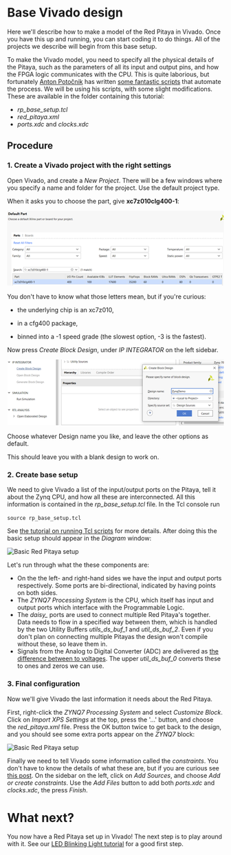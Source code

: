 # Base Vivado design

Here we'll describe how to make a model of the Red Pitaya in Vivado. Once you have this up and running, you can start coding it to do things. All of the projects we describe will begin from this base setup.

To make the Vivado model, you need to specify all the physical details of the Pitaya, such as the parameters of all its input and output pins, and how the FPGA logic communicates with the CPU. This is quite laborious, but fortunately [Anton Potočnik](http://antonpotocnik.com/) has written [some fantastic scripts](https://github.com/apotocnik/redpitaya_guide) that automate the process. We will be using his scripts, with some slight modifications. These are available in the folder containing this tutorial:

* *rp_base_setup.tcl*
* *red_pitaya.xml*
* *ports.xdc* and *clocks.xdc*



## Procedure

### 1. Create a Vivado project with the right settings

Open Vivado, and create a *New Project*. There will be a few windows where you specify a name and folder for the project. Use the default project type.

When it asks you to choose the part, give **xc7z010clg400-1**:

![Vivado project window](img_VivadoProject.png)

You don't have to know what those letters mean, but if you're curious:

* the underlying chip is an xc7z010,

* in a cfg400 package, 
* binned into a -1 speed grade (the slowest option, -3 is the fastest).

Now press *Create Block Design*, under *IP INTEGRATOR* on the left sidebar.

![Dialogue for creating a Block Design](img_CreateBlockDesign.png)

Choose whatever Design name you like, and leave the other options as default.

This should leave you with a blank design to work on.

### 2. Create base setup

We need to give Vivado a list of the input/output ports on the Pitaya, tell it about the Zynq CPU, and how all these are interconnected. All this information is contained in the *rp_base_setup.tcl* file.  In the Tcl console run 

```source rp_base_setup.tcl```

See [the tutorial on running Tcl scripts](/Tutorials/TCL_RunningTCL/README.md) for more details. After doing this the basic setup should appear in the *Diagram* window:

![Basic Red Pitaya setup](img_BaseSetup_preXML.png)

Let's run through what the these components are:

* On the the left- and right-hand sides we have the input and output ports respectively. Some ports are bi-directional, indicated by having points on both sides.
* The *ZYNQ7 Processing System* is the CPU, which itself has input and output ports which interface with the Programmable Logic.
* The *daisy_* ports are used to connect multiple Red Pitaya's together. Data needs to flow in a specified way between them, which is handled by the two Utility Buffers *utils_ds_buf_1* and *util_ds_buf_2*. Even if you don't plan on connecting multiple Pitayas the design won't compile without these, so leave them in.
* Signals from the Analog to Digital Converter (ADC) are delivered as [the difference between to voltages](https://en.wikipedia.org/wiki/Differential_signalling). The upper *util_ds_buf_0* converts these to ones and zeros we can use.

### 3. Final configuration

Now we'll give Vivado the last information it needs about the Red Pitaya.

First, right-click the *ZYNQ7 Processing System* and select *Customize Block*. Click on *Import XPS Settings* at the top, press the '...' button, and choose the *red_pitaya.xml* file. Press the OK button twice to get back to the design, and you should see some extra ports appear on the *ZYNQ7* block:

![Basic Red Pitaya setup](img_BaseSetup.png)

Finally we need to tell Vivado some information called the *constraints*. You don't have to know the details of what these are, but if you are curious see [this post](https://support.xilinx.com/s/article/564948?language=en_US). On the sidebar on the left, click on *Add Sources*, and choose *Add or create constraints*. Use the *Add Files* button to add both *ports.xdc* and *clocks.xdc*, the press *Finish*.

# What next?

You now have a Red Pitaya set up in Vivado! The next step is to play around with it. See our [LED Blinking Light tutorial](/Tutorials/PROJ_LEDBlink/README.md) for a good first step.
